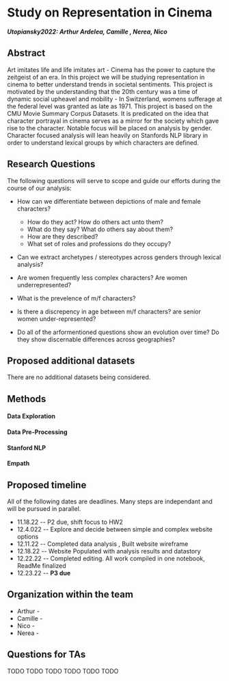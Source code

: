 # Study on Representation in Cinema
___Utopiansky2022: Arthur Ardelea, Camille , Nerea, Nico___



## Abstract
Art imitates life and life imitates art - Cinema has the power to capture the zeitgeist of an era. In this project we will be studying representation in cinema to better understand trends in societal sentiments. This project is motivated by the understanding that the 20th century was a time of dynamic social upheavel and mobility - In Switzerland, womens sufferage at the federal level was granted as late as 1971. 
This project is based on the CMU Movie Summary Corpus Datasets. It is predicated on the idea that character portrayal in cinema serves as a mirror for the society which gave rise to the character. Notable focus will be placed on analysis by gender. Character focused analysis will lean heavily on Stanfords NLP library in order to understand lexical groups by which characters are defined. 


## Research Questions
The following questions will serve to scope and guide our efforts during the course of our analysis:
* How can we differentiate between depictions of male and female characters? 
    + How do they act? How do others act unto them?
    + What do they say? What do others say about them?
    + How are they described? 
    + What set of roles and professions do they occupy?
* Can we extract archetypes / stereotypes across genders through lexical analysis?
* Are women frequently less complex characters? Are women underrepresented? 
* What is the prevelence of m/f characters?
* Is there a discrepency in age between m/f characters? are senior women under-represented?

* Do all of the arformentioned questions show an evolution over time? Do they show discernable differences across geographies?  


## Proposed additional datasets
There are no additional datasets being considered.


## Methods

#### Data Exploration
#### Data Pre-Processing
#### Stanford NLP
#### Empath


## Proposed timeline
All of the following dates are deadlines. Many steps are independant and will be pursued in parallel.
* 11.18.22 -- P2 due, shift focus to HW2
* 12.4.022 -- Explore and decide between simple and complex website options
* 12.11.22 -- Completed data analysis , Built website wireframe
* 12.18.22 -- Website Populated with analysis results and datastory 
* 12.22.22 -- Completed editing. All work compiled in one notebook, ReadMe finalized
* 12.23.22 -- **P3 due** 

## Organization within the team
* Arthur - 
* Camille -
* Nico -
* Nerea -

## Questions for TAs 
TODO TODO TODO TODO TODO TODO